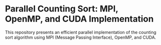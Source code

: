 # Parallel Counting Sort: MPI, OpenMP, and CUDA Implementation
 This repository presents an efficient parallel implementation of the counting sort algorithm using MPI (Message Passing Interface), OpenMP, and CUDA. 
